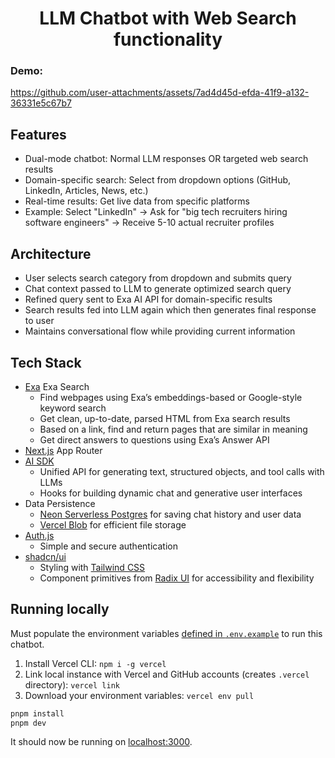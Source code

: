 <h1 align="center">LLM Chatbot with Web Search functionality</h1>
<h3>Demo:</h3>

https://github.com/user-attachments/assets/7ad4d45d-efda-41f9-a132-36331e5c67b7

## Features
- Dual-mode chatbot: Normal LLM responses OR targeted web search results
- Domain-specific search: Select from dropdown options (GitHub, LinkedIn, Articles, News, etc.)
- Real-time results: Get live data from specific platforms
- Example: Select "LinkedIn" → Ask for "big tech recruiters hiring software engineers" → Receive 5-10 actual recruiter profiles

## Architecture
- User selects search category from dropdown and submits query
- Chat context passed to LLM to generate optimized search query
- Refined query sent to Exa AI API for domain-specific results
- Search results fed into LLM again which then generates final response to user
- Maintains conversational flow while providing current information

## Tech Stack
- [Exa](https://dashboard.exa.ai/playground) Exa Search
  - Find webpages using Exa’s embeddings-based or Google-style keyword search
  - Get clean, up-to-date, parsed HTML from Exa search results
  - Based on a link, find and return pages that are similar in meaning
  - Get direct answers to questions using Exa’s Answer API
- [Next.js](https://nextjs.org) App Router
- [AI SDK](https://sdk.vercel.ai/docs)
  - Unified API for generating text, structured objects, and tool calls with LLMs
  - Hooks for building dynamic chat and generative user interfaces
- Data Persistence
  - [Neon Serverless Postgres](https://vercel.com/marketplace/neon) for saving chat history and user data
  - [Vercel Blob](https://vercel.com/storage/blob) for efficient file storage
- [Auth.js](https://authjs.dev)
  - Simple and secure authentication
- [shadcn/ui](https://ui.shadcn.com)
  - Styling with [Tailwind CSS](https://tailwindcss.com)
  - Component primitives from [Radix UI](https://radix-ui.com) for accessibility and flexibility

## Running locally

Must populate the environment variables [defined in `.env.example`](.env.example) to run this chatbot.
1. Install Vercel CLI: `npm i -g vercel`
2. Link local instance with Vercel and GitHub accounts (creates `.vercel` directory): `vercel link`
3. Download your environment variables: `vercel env pull`

```bash
pnpm install
pnpm dev
```

It should now be running on [localhost:3000](http://localhost:3000).
